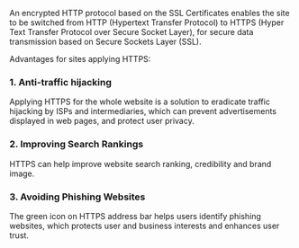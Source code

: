 An encrypted HTTP protocol based on the SSL Certificates enables the site to be switched from HTTP (Hypertext Transfer Protocol) to HTTPS (Hyper Text Transfer Protocol over Secure Socket Layer), for secure data transmission based on Secure Sockets Layer (SSL).

Advantages for sites applying HTTPS:

### 1. Anti-traffic hijacking
Applying HTTPS for the whole website is a solution to eradicate traffic hijacking by ISPs and intermediaries, which can prevent advertisements displayed in web pages, and protect user privacy.

### 2. Improving Search Rankings
HTTPS can help improve website search ranking, credibility and brand image.

### 3. Avoiding Phishing Websites
The green icon on HTTPS address bar helps users identify phishing websites, which protects user and business interests and enhances user trust.
